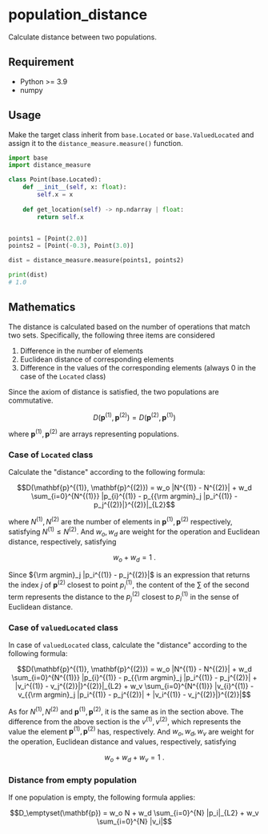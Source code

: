 # population_distance
Calculate distance between two populations.

## Requirement
- Python >= 3.9   
- numpy

## Usage
Make the target class inherit from `base.Located` or `base.ValuedLocated` and assign it to the `distance_measure.measure()` function.
```python
import base
import distance_measure

class Point(base.Located):
    def __init__(self, x: float):
        self.x = x
    
    def get_location(self) -> np.ndarray | float:
        return self.x


points1 = [Point(2.0)]
points2 = [Point(-0.3), Point(3.0)]

dist = distance_measure.measure(points1, points2)

print(dist)
# 1.0
```

## Mathematics
The distance is calculated based on the number of operations that match two sets. 
Specifically, the following three items are considered  
1. Difference in the number of elements  
1. Euclidean distance of corresponding elements  
1. Difference in the values of the corresponding elements (always 0 in the case of the `Located` class)

Since the axiom of distance is satisfied, the two populations are commutative.

```math
D(\mathbf{p}^{(1)}, \mathbf{p}^{(2)}) = D(\mathbf{p}^{(2)}, \mathbf{p}^{(1)})
```
where $\mathbf{p}^{(1)}, \mathbf{p}^{(2)}$ are arrays representing populations.

### Case of `Located` class
Calculate the "distance" according to the following formula:

```math
D(\mathbf{p}^{(1)}, \mathbf{p}^{(2)}) = w_o |N^{(1)} - N^{(2)}| + w_d \sum_{i=0}^{N^{(1)}} |p_{i}^{(1)} - p_{{\rm argmin}_j |p_i^{(1)} - p_j^{(2)}|}^{(2)}|_{L2}
```

where $N^{(1)}, N^{(2)}$ are the number of elements in $\mathbf{p}^{(1)}, \mathbf{p}^{(2)}$ respectively, satisfying $N^{(1)} \leq N^{(2)}$.
And $w_o, w_d$ are weight for the operation and Euclidean distance, respectively, satisfying

```math
w_o + w_d = 1\ .
```

Since ${\rm argmin}_j |p_i^{(1)} - p_j^{(2)}|$ is an expression that returns the index $j$ of $\mathbf{p}^{(2)}$ closest to point $p_i^{(1)}$, 
the content of the $\sum$ of the second term represents the distance to the $p_j^{(2)}$ closest to $p_i^{(1)}$ in the sense of Euclidean distance.
### Case of `valuedLocated` class
In case of `valuedLocated` class, calculate the "distance" according to the following formula:

```math
D(\mathbf{p}^{(1)}, \mathbf{p}^{(2)}) = w_o |N^{(1)} - N^{(2)}| + w_d \sum_{i=0}^{N^{(1)}} |p_{i}^{(1)} - p_{{\rm argmin}_j |p_i^{(1)} - p_j^{(2)}|  + |v_i^{(1)} - v_j^{(2)}|}^{(2)}|_{L2} +  w_v \sum_{i=0}^{N^{(1)}} |v_{i}^{(1)} - v_{{\rm argmin}_j |p_i^{(1)} - p_j^{(2)}|  + |v_i^{(1)} - v_j^{(2)}|}^{(2)}|
```

As for $N^{(1)}, N^{(2)}$ and $\mathbf{p}^{(1)}, \mathbf{p}^{(2)}$, it is the same as in the section above.
The difference from the above section is the $v^{(1)}, v^{(2)}$, which represents the value the element $\mathbf{p}^{(1)}, \mathbf{p}^{(2)}$ has, respectively.
And $w_o, w_d, w_v$ are weight for the operation, Euclidean distance and values, respectively, satisfying

```math
w_o + w_d + w_v = 1\ .
```

### Distance from empty population
If one population is empty, the following formula applies:

```math
D_\emptyset(\mathbf{p}) = w_o N + w_d \sum_{i=0}^{N} |p_i|_{L2} + w_v \sum_{i=0}^{N} |v_i|
```
